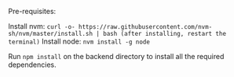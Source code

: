 Pre-requisites:

Install nvm: `curl -o- https://raw.githubusercontent.com/nvm-sh/nvm/master/install.sh | bash (after installing, restart the terminal)`
Install node: `nvm install -g node`

Run `npm install` on the backend directory to install all the required dependencies.
